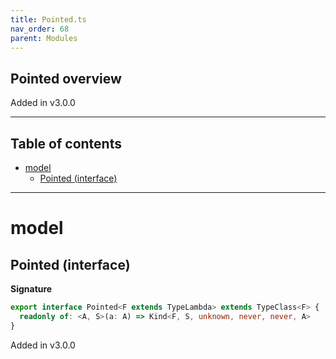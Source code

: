 ```yaml
---
title: Pointed.ts
nav_order: 68
parent: Modules
---
```


## Pointed overview

Added in v3.0.0

---

<h2 class="text-delta">Table of contents</h2>

- [model](#model)
  - [Pointed (interface)](#pointed-interface)

---

# model

## Pointed (interface)

**Signature**

```ts
export interface Pointed<F extends TypeLambda> extends TypeClass<F> {
  readonly of: <A, S>(a: A) => Kind<F, S, unknown, never, never, A>
}
```

Added in v3.0.0
